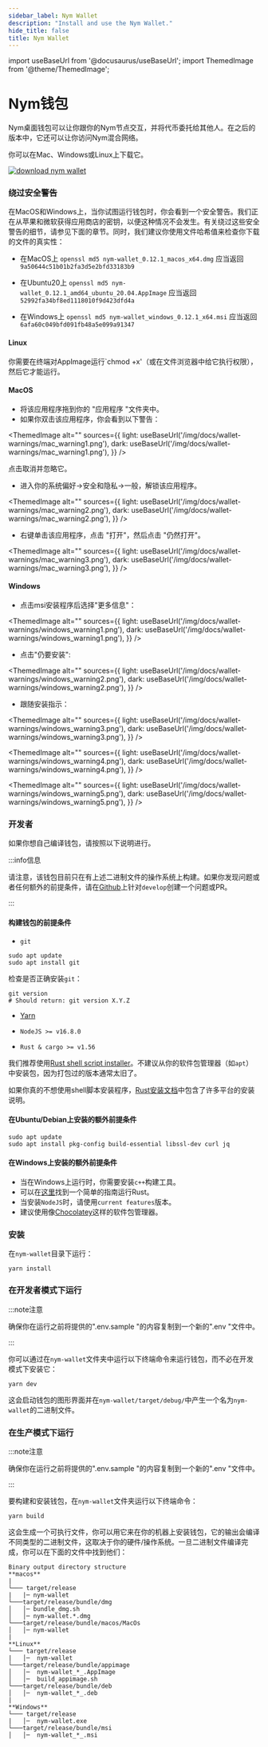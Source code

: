 ```yaml
---
sidebar_label: Nym Wallet
description: "Install and use the Nym Wallet."
hide_title: false
title: Nym Wallet
---
```


import useBaseUrl from '@docusaurus/useBaseUrl';
import ThemedImage from '@theme/ThemedImage';

# Nym钱包

Nym桌面钱包可以让你跟你的Nym节点交互，并将代币委托给其他人。在之后的版本中，它还可以让你访问Nym混合网络。

你可以在Mac、Windows或Linux上下载它。

[![download nym wallet](/img/docs/download-wallet.png)](https://github.com/nymtech/nym/releases/tag/v0.12.1)

### 绕过安全警告

在MacOS和Windows上，当你试图运行钱包时，你会看到一个安全警告。我们正在从苹果和微软获得应用商店的密钥，以便这种情况不会发生。有关绕过这些安全警告的细节，请参见下面的章节。同时，我们建议你使用文件哈希值来检查你下载的文件的真实性：

* 在MacOS上
`openssl md5 nym-wallet_0.12.1_macos_x64.dmg` 应当返回 `9a50644c51b01b2fa3d5e2bfd33183b9`

* 在Ubuntu20上
`openssl md5 nym-wallet_0.12.1_amd64_ubuntu_20.04.AppImage` 应当返回`52992fa34bf8ed1118010f9d423dfd4a`
* 在Windows上
`openssl md5 nym-wallet_windows_0.12.1_x64.msi` 应当返回 `6afa60c049bfd091fb48a5e099a91347`


#### Linux 

你需要在终端对AppImage运行`chmod +x'（或在文件浏览器中给它执行权限），然后它才能运行。

#### MacOS 

* 将该应用程序拖到你的 "应用程序 "文件夹中。
* 如果你双击该应用程序，你会看到以下警告：

<ThemedImage
  alt=""
  sources={{
    light: useBaseUrl('/img/docs/wallet-warnings/mac_warning1.png'),
    dark: useBaseUrl('/img/docs/wallet-warnings/mac_warning1.png'),
  }}
/>

点击取消并忽略它。

- 进入你的系统偏好->安全和隐私->一般，解锁该应用程序。

<ThemedImage
  alt=""
  sources={{
    light: useBaseUrl('/img/docs/wallet-warnings/mac_warning2.png'),
    dark: useBaseUrl('/img/docs/wallet-warnings/mac_warning2.png'),
  }}
/>

* 右键单击该应用程序，点击 "打开"，然后点击 "仍然打开"。

<ThemedImage
  alt=""
  sources={{
    light: useBaseUrl('/img/docs/wallet-warnings/mac_warning3.png'),
    dark: useBaseUrl('/img/docs/wallet-warnings/mac_warning3.png'),
  }}
/>

#### Windows 

* 点击msi安装程序后选择"更多信息"：

<ThemedImage
  alt=""
  sources={{
    light: useBaseUrl('/img/docs/wallet-warnings/windows_warning1.png'),
    dark: useBaseUrl('/img/docs/wallet-warnings/windows_warning1.png'),
  }}
/>

* 点击"仍要安装":

<ThemedImage
  alt=""
  sources={{
    light: useBaseUrl('/img/docs/wallet-warnings/windows_warning2.png'),
    dark: useBaseUrl('/img/docs/wallet-warnings/windows_warning2.png'),
  }}
/>

* 跟随安装指示： 

<ThemedImage
  alt=""
  sources={{
    light: useBaseUrl('/img/docs/wallet-warnings/windows_warning3.png'),
    dark: useBaseUrl('/img/docs/wallet-warnings/windows_warning3.png'),
  }}
/>

<ThemedImage
  alt=""
  sources={{
    light: useBaseUrl('/img/docs/wallet-warnings/windows_warning4.png'),
    dark: useBaseUrl('/img/docs/wallet-warnings/windows_warning4.png'),
  }}
/>

<ThemedImage
  alt=""
  sources={{
    light: useBaseUrl('/img/docs/wallet-warnings/windows_warning5.png'),
    dark: useBaseUrl('/img/docs/wallet-warnings/windows_warning5.png'),
  }}
/>


### 开发者

如果你想自己编译钱包，请按照以下说明进行。

:::info信息

请注意，该钱包目前只在有上述二进制文件的操作系统上构建。如果你发现问题或者任何额外的前提条件，请在[Github](https://github.com/nymtech/docs)上针对`develop`创建一个问题或PR。

:::

#### 构建钱包的前提条件


- `git`

```
sudo apt update
sudo apt install git
```

检查是否正确安装`git`：

```
git version
# Should return: git version X.Y.Z
```

- [Yarn](https://yarnpkg.com/)

- `NodeJS >= v16.8.0`

- `Rust & cargo >= v1.56`

我们推荐使用[Rust shell script installer](https://www.rust-lang.org/tools/install)。不建议从你的软件包管理器（如`apt`）中安装包，因为打包过的版本通常太旧了。

如果你真的不想使用shell脚本安装程序，[Rust安装文档](https://forge.rust-lang.org/infra/other-installation-methods.html)中包含了许多平台的安装说明。

#### 在Ubuntu/Debian上安装的额外前提条件

```
sudo apt update
sudo apt install pkg-config build-essential libssl-dev curl jq
```

#### 在Windows上安装的额外前提条件

- 当在Windows上运行时，你需要安装`c++`构建工具。
- 可以在[这里](http://kennykerr.ca/2019/11/18/rust-getting-started/)找到一个简单的指南运行Rust。
- 当安装`NodeJS`时，请使用`current features`版本。
- 建议使用像[Chocolatey](https://chocolatey.org/)这样的软件包管理器。

### 安装

 在`nym-wallet`目录下运行：

```
yarn install
```

### 在开发者模式下运行

:::note注意

确保你在运行之前将提供的".env.sample "的内容复制到一个新的".env "文件中。

:::

你可以通过在`nym-wallet`文件夹中运行以下终端命令来运行钱包，而不必在开发模式下安装它：

```
yarn dev
```

这会启动钱包的图形界面并在`nym-wallet/target/debug/`中产生一个名为`nym-wallet`的二进制文件。

### 在生产模式下运行

:::note注意

确保你在运行之前将提供的".env.sample "的内容复制到一个新的".env "文件中。

:::

要构建和安装钱包，在`nym-wallet`文件夹运行以下终端命令：

```
yarn build
```

这会生成一个可执行文件，你可以用它来在你的机器上安装钱包，它的输出会编译不同类型的二进制文件，这取决于你的硬件/操作系统。一旦二进制文件编译完成，你可以在下面的文件中找到他们：

```
Binary output directory structure
**macos**
|
└─── target/release
|   |─ nym-wallet
└───target/release/bundle/dmg
│   │─ bundle_dmg.sh
│   │─ nym-wallet.*.dmg
└───target/release/bundle/macos/MacOs
│   │─ nym-wallet
|
**Linux**
└─── target/release
|   │─  nym-wallet
└───target/release/bundle/appimage
│   │─  nym-wallet_*_.AppImage
│   │─  build_appimage.sh
└───target/release/bundle/deb
│   │─  nym-wallet_*_.deb
|
**Windows**
└─── target/release
|   │─  nym-wallet.exe
└───target/release/bundle/msi
│   │─  nym-wallet_*_.msi
```

